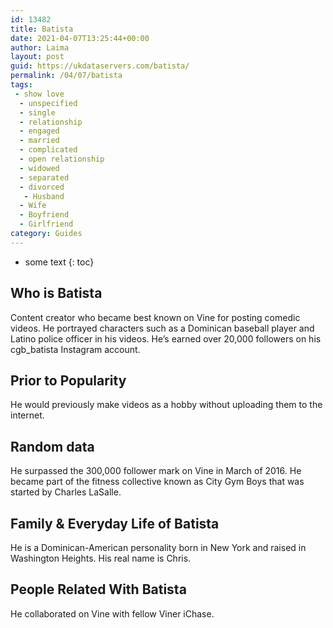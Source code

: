 ```yaml
---
id: 13482
title: Batista
date: 2021-04-07T13:25:44+00:00
author: Laima
layout: post
guid: https://ukdataservers.com/batista/
permalink: /04/07/batista
tags:
 - show love
  - unspecified
  - single
  - relationship
  - engaged
  - married
  - complicated
  - open relationship
  - widowed
  - separated
  - divorced
   - Husband
  - Wife
  - Boyfriend
  - Girlfriend
category: Guides
---
```


* some text
{: toc}


## Who is Batista
                  
                  
                  
Content creator who became best known on Vine for posting comedic videos. He portrayed characters such as a Dominican baseball player and Latino police officer in his videos. He&#8217;s earned over 20,000 followers on his cgb_batista Instagram account. 
                  
              
            
              
            
                
                
                
## Prior to Popularity
                  
                  
                  
He would previously make videos as a hobby without uploading them to the internet.
                  
              
            
              
            
                
                
                
## Random data
                  
                  
                  
He surpassed the 300,000 follower mark on Vine in March of 2016. He became part of the fitness collective known as City Gym Boys that was started by Charles LaSalle.
                  
              
            
              
            
                
                
                
## Family & Everyday Life of Batista
                  
                  
                  
He is a Dominican-American personality born in New York and raised in Washington Heights. His real name is Chris.
                  
              
            
              
            
                
                
                
## People Related With Batista
                  
                  
                  
He collaborated on Vine with fellow Viner iChase.
                  
              
            
              
            
                
              
            
              
              
            
            
              
            
          
          
          